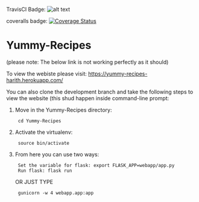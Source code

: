 TravisCI Badge: ![alt text](https://travis-ci.org/HarithJ/Yummy-Recipes.svg?branch=development)

coveralls badge: <a href='https://coveralls.io/github/HarithJ/Yummy-Recipes?branch=development'><img src='https://coveralls.io/repos/github/HarithJ/Yummy-Recipes/badge.svg?branch=development' alt='Coverage Status' /></a>


# Yummy-Recipes
(please note: The below link is not working perfectly as it should)

To view the webiste please visit: https://yummy-recipes-harith.herokuapp.com/

You can also clone the development branch and take the following steps to view the website (this shud happen inside command-line prompt:

1. Move in the Yummy-Recipes directory: 

        cd Yummy-Recipes
        
2. Activate the virtualenv: 

        source bin/activate

3. From here you can use two ways:
        
        Set the variable for flask: export FLASK_APP=webapp/app.py
        Run flask: flask run
    
    OR JUST TYPE
            
        gunicorn -w 4 webapp.app:app
